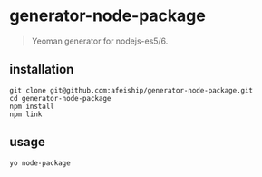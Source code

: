 # generator-node-package
> Yeoman generator for nodejs-es5/6.

## installation
```shell
git clone git@github.com:afeiship/generator-node-package.git
cd generator-node-package
npm install
npm link
```

## usage
```shell
yo node-package
```
